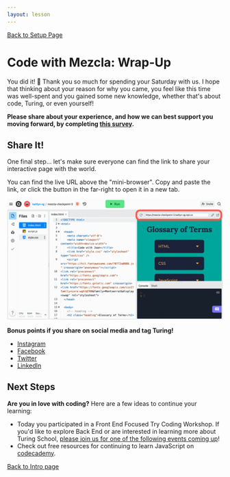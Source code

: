 ```yaml
---
layout: lesson
---
```


<a href="../">Back to Setup Page</a>

# Code with Mezcla: Wrap-Up

You did it! <span role="img" aria-label="celebration emoji">🎉</span> Thank you so much for spending your Saturday with us. I hope that thinking about your reason for why you came, you feel like this time was well-spent and you gained some new knowledge, whether that's about code, Turing, or even yourself!

<!-- If you'd like to stay connected, share your contact information on the <a href="https://docs.google.com/spreadsheets/d/1EM67vIJujCJSG6-dp8ABfGyL4QcC5bGlJXcDGg1m8KI/edit#gid=0" target="blank">networking page</a> and connect with people outside of this space! -->

<strong>Please share about your experience, and how we can best support you moving forward, by completing <a target="blank" href="https://forms.gle/UuK9XBgMKFWxKGu77">this survey</a>.</strong>


## Share It!
One final step... let's make sure everyone can find the link to share your interactive page with the world.

You can find the live URL above the "mini-browser". Copy and paste the link, or click the button in the far-right to open it in a new tab.

<img src="../assets/replit-share-link.png" alt="Screenshot of repl.it interface with box highlighting the URL to the live site link on far right/top" width="600">

<strong>Bonus points if you share on social media and tag Turing!</strong>
- <a target="blank" href="https://www.instagram.com/turing_school/">Instagram</a>
- <a target="blank" href="https://www.facebook.com/turingschool/">Facebook</a>
- <a target="blank" href="https://twitter.com/turingschool">Twitter</a>
- <a target="blank" href="">LinkedIn</a>

## Next Steps
<strong>Are you in love with coding?</strong> Here are a few ideas to continue your learning:
- Today you participated in a Front End Focused Try Coding Workshop. If you'd like to explore Back End or are interested in learning more about Turing School, <a target="blank" href="https://turing.edu/try-coding">please join us for one of the following events coming up</a>!
- Check out free resources for continuing to learn JavaScript on <a target="blank" href="https://www.codecademy.com/catalog/language/javascript">codecademy</a>.



<a href="../">Back to Intro page</a>
